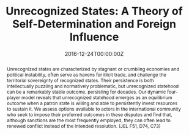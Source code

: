 ---
abstract: Unrecognized states are characterized by stagnant or crumbling economies and political instability, often serve as havens for illicit trade, and challenge the territorial sovereignty of recognized states. Their persistence is both intellectually puzzling and normatively problematic, but unrecognized statehood can be a remarkably stable outcome, persisting for decades. Our dynamic four-player model reveals that unrecognized statehood emerges as an equilibrium outcome when a patron state is willing and able to persistently invest resources to sustain it. We assess options available to actors in the international community who seek to impose their preferred outcomes in these disputes and find that, although sanctions are the most frequently employed, they can often lead to renewed conflict instead of the intended resolution. (JEL F51, D74, C73)
author_notes:
- 
- University of Southern California, benjamag@usc.edu
authors:
- admin
- Benjamin A.T. Graham
- Ben Horne
date: "2016-12-24T00:00:00Z"
doi: "doi:10.1093/jleo/eww017"
featured: false
image:
  caption: ''
  focal_point: ""
  preview_only: false
projects: []
publication: '*The Journal of Law, Economics and Organization, 33*(3)'
publication_short: ""
publication_types:
- "2"
publishDate: "2016-12-24T00:00:00Z"
slides: ""
summary: "
<details>
  <summary>Abstract</summary>
  
  Unrecognized states are characterized by stagnant or crumbling economies and political instability, often serve as havens for illicit trade, and challenge the territorial sovereignty of recognized states. Their persistence is both intellectually puzzling and normatively problematic, but unrecognized statehood can be a remarkably stable outcome, persisting for decades.
</details>"
tags:
- Source Themes
title: "Unrecognized States: A Theory of Self-Determination and Foreign Influence"
url_code: ""
url_dataset: ""
url_pdf: draft
url_poster: ""
url_project: ""
url_slides: ""
url_source: ""
url_video: ""
---